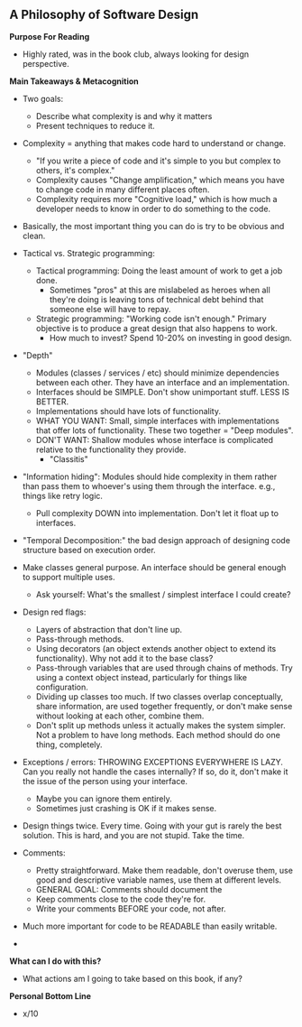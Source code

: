 ## A Philosophy of Software Design

**Purpose For Reading**
- Highly rated, was in the book club, always looking for design perspective.
 
**Main Takeaways & Metacognition**
- Two goals:
	- Describe what complexity is and why it matters
	- Present techniques to reduce it.
- Complexity = anything that makes code hard to understand or change.
	- "If you write a piece of code and it's simple to you but complex to others, it's complex."
	- Complexity causes "Change amplification," which means you have to change code in many different places often.
	- Complexity requires more "Cognitive load," which is how much a developer needs to know in order to do something to the code.
- Basically, the most important thing you can do is try to be obvious and clean.
- Tactical vs. Strategic programming:
	- Tactical programming: Doing the least amount of work to get a job done.
		- Sometimes "pros" at this are mislabeled as heroes when all they're doing is leaving tons of technical debt behind that someone else will have to repay.
	- Strategic programming: "Working code isn't enough." Primary objective is to produce a great design that also happens to work.
		- How much to invest? Spend 10-20% on investing in good design.
- "Depth"
	- Modules (classes / services / etc) should minimize dependencies between each other. They have an interface and an implementation.
	- Interfaces should be SIMPLE. Don't show unimportant stuff. LESS IS BETTER.
	- Implementations should have lots of functionality.
	- WHAT YOU WANT: Small, simple interfaces with implementations that offer lots of functionality. These two together = "Deep modules".
	- DON'T WANT: Shallow modules whose interface is complicated relative to the functionality they provide.
		- "Classitis"
- "Information hiding": Modules should hide complexity in them rather than pass them to whoever's using them through the interface. e.g., things like retry logic.
	- Pull complexity DOWN into implementation. Don't let it float up to interfaces.
- "Temporal Decomposition:" the bad design approach of designing code structure based on execution order.
- Make classes general purpose. An interface should be general enough to support multiple uses.
	- Ask yourself: What's the smallest / simplest interface I could create?
- Design red flags:
	- Layers of abstraction that don't line up.
	- Pass-through methods.
	- Using decorators (an object extends another object to extend its functionality). Why not add it to the base class?
	- Pass-through variables that are used through chains of methods. Try using a context object instead, particularly for things like configuration.
	- Dividing up classes too much. If two classes overlap conceptually, share information, are used together frequently, or don't make sense without looking at each other, combine them.
	- Don't split up methods unless it actually makes the system simpler. Not a problem to have long methods. Each method should do one thing, completely.
- Exceptions / errors: THROWING EXCEPTIONS EVERYWHERE IS LAZY. Can you really not handle the cases internally? If so, do it, don't make it the issue of the person using your interface.
	- Maybe you can ignore them entirely.
	- Sometimes just crashing is OK if it makes sense.
- Design things twice. Every time. Going with your gut is rarely the best solution. This is hard, and you are not stupid. Take the time.
- Comments:
	- Pretty straightforward. Make them readable, don't overuse them, use good and descriptive variable names, use them at different levels.
	- GENERAL GOAL: Comments should document the 
	- Keep comments close to the code they're for.
	- Write your comments BEFORE your code, not after.


- Much more important for code to be READABLE than easily writable.
- 

**What can I do with this?**
- What actions am I going to take based on this book, if any?

**Personal Bottom Line**
- x/10
<!--stackedit_data:
eyJoaXN0b3J5IjpbLTQyNzg1ODU4MCwtNTE1NTUyODA4XX0=
-->